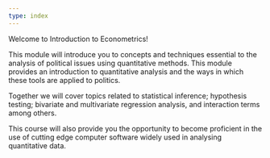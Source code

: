 ```yaml
---
type: index
---
```

Welcome to Introduction to Econometrics!

This module will introduce you to concepts and techniques essential to the analysis of political issues using quantitative methods. This module provides an introduction to quantitative analysis and the ways in which these tools are applied to politics.

Together we will cover topics related to statistical inference; hypothesis testing; bivariate and multivariate regression analysis, and interaction terms among others.

This course will also provide you the opportunity to become proficient in the use of cutting edge computer software widely used in analysing quantitative data.

